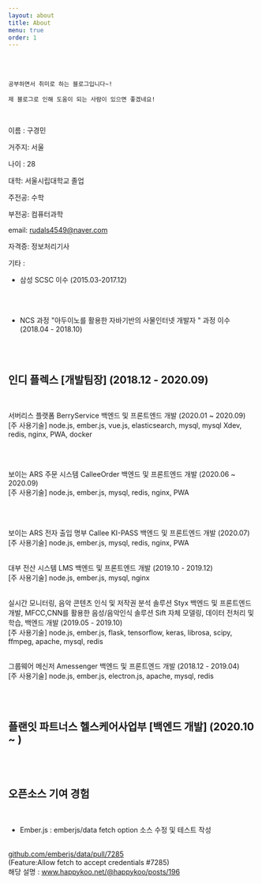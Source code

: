 ```yaml
---
layout: about
title: About
menu: true
order: 1
---
```


<br>
<br>

```
공부하면서 취미로 하는 블로그입니다~! 

제 블로그로 인해 도움이 되는 사람이 있으면 좋겠네요! 
```

<br>

이름 : 구경민

거주지: 서울

나이 : 28

대학: 서울시립대학교 졸업

주전공: 수학 

부전공: 컴퓨터과학 

email: rudals4549@naver.com

자격증: 정보처리기사


기타 : 
- 삼성 SCSC 이수 (2015.03-2017.12) 
<br>
<br>

- NCS 과정 "아두이노를 활용한 자바기반의 사물인터넷 개발자 " 과정 이수 (2018.04 - 2018.10)
<br>
<br>

## 인디 플렉스 [개발팀장] (2018.12 - 2020.09)

<br>

서버리스 플랫폼 BerryService 백엔드 및 프론트엔드 개발 (2020.01 ~ 2020.09)
<br>
[주 사용기술] node.js, ember.js, vue.js, elasticsearch, mysql, mysql Xdev, redis, nginx, PWA, docker

<br>
<br>

보이는 ARS 주문 시스템 CalleeOrder 백엔드 및 프론트엔드 개발 (2020.06 ~ 2020.09)
<br>
[주 사용기술] node.js, ember.js, mysql, redis, nginx, PWA

<br>
<br>

보이는 ARS 전자 출입 명부 Callee KI-PASS 백엔드 및 프론트엔드 개발 (2020.07)
<br>
[주 사용기술] node.js, ember.js, mysql, redis, nginx, PWA
<br>
<br>

대부 전산 시스템 LMS 백엔드 및 프론트엔드 개발 (2019.10 - 2019.12)
<br>
[주 사용기술] node.js, ember.js, mysql, nginx
<br>
<br>

실시간 모니터링, 음악 콘텐츠 인식 및 저작권 분석 솔루션 Styx 백엔드 및 프론트엔드 개발,
MFCC,CNN를 활용한 음성/음악인식 솔루션 Sift 자체 모델링, 데이터 전처리 및 학습, 백엔드 개발 (2019.05 - 2019.10)
<br>
[주 사용기술] node.js, ember.js, flask, tensorflow, keras, librosa, scipy, ffmpeg, apache, mysql, redis
<br>
<br>

그룹웨어 메신저 Amessenger 백엔드 및 프론트엔드 개발 (2018.12 - 2019.04)
<br>
[주 사용기술] node.js, ember.js, electron.js, apache, mysql, redis

<br>
<br>

## 플랜잇 파트너스 헬스케어사업부 [백엔드 개발] (2020.10 ~ )

<br>
<br>

## 오픈소스 기여 경험

<br>

- Ember.js : emberjs/data fetch option 소스 수정 및 테스트 작성
<br>
<a href="https://github.com/emberjs/data/pull/7285" target="_blank">github.com/emberjs/data/pull/7285</a>

<br>
(Feature:Allow fetch to accept credentials #7285)
<br>
해당 설명 : <a href="https://www.happykoo.net/@happykoo/posts/196" target="_blank">www.happykoo.net/@happykoo/posts/196</a>
